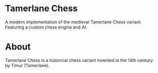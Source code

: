 # Tamerlane Chess
A modern implementation of the medieval Tamerlane Chess variant. Featuring a custom chess engine and AI.

# About
Tamerlane Chess is a historical chess variant invented in the 14th century by Timur (Tamerlane).
